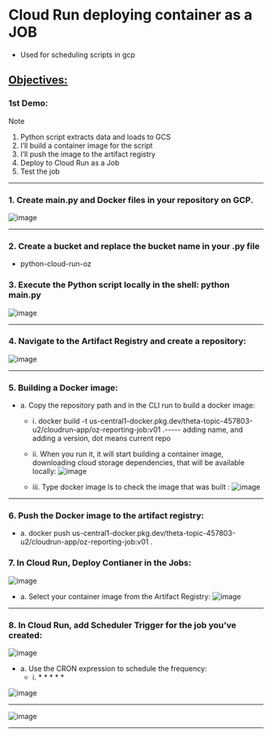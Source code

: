 # Cloud Run deploying container as a JOB
-	Used for scheduling scripts in gcp 

 ##  <ins>Objectives: </ins>
### **1st Demo:**

> [!NOTE]
> 1.	Python script extracts data and loads to GCS 
> 2.	I’ll build a container image for the script 
> 3.	I’ll push the image to the artifact registry 
> 4.	Deploy to Cloud Run as a Job 
> 5.	Test the job


---

### 1.	Create main.py and Docker files in your repository on GCP. 
 ![image](https://github.com/user-attachments/assets/2d160ee7-67d2-4c59-8999-a3318dbef92d)

---

### 2.	Create a bucket and replace the bucket name in your .py file
- python-cloud-run-oz
### 3.	Execute the Python script locally in the shell: python main.py
 ![image](https://github.com/user-attachments/assets/4488cd1a-1e0a-475c-a3e7-06d0dfc2d894)

---

### 4.	Navigate to the Artifact Registry and create a repository: 

 ![image](https://github.com/user-attachments/assets/984295d9-9d05-428c-8757-6a765503bf8a)

---

### 5.	Building a Docker image: 
  - a.	Copy the repository path and in the CLI run to build a docker image: 
    - i. 	docker build -t us-central1-docker.pkg.dev/theta-topic-457803-u2/cloudrun-app/oz-reporting-job:v01 .----- adding name, and adding a version, dot means current repo
    - ii.	When you run it, it will start building a container image, downloading cloud storage dependencies, that will be available locally: 
 ![image](https://github.com/user-attachments/assets/d83c8155-0a19-41db-9c1f-3ad6e9a3da76)

    - iii.	Type docker image ls to check the image that was built : 
 ![image](https://github.com/user-attachments/assets/0732b95f-c3a2-4d16-810a-ed927d308ced)

---

### 6.	Push the Docker image to the artifact registry: 
- a.	docker push us-central1-docker.pkg.dev/theta-topic-457803-u2/cloudrun-app/oz-reporting-job:v01 .
### 7.	In Cloud Run, Deploy Contianer in the Jobs: 
 ![image](https://github.com/user-attachments/assets/bf7f85fa-7ac6-4278-8abb-82f677d95d85)

- a.	Select your container image from the Artifact Registry: 
![image](https://github.com/user-attachments/assets/c371c8cd-ce13-4961-84db-b4383472d882)

---

### 8.	In Cloud Run, add Scheduler Trigger for the job you’ve created: 
 ![image](https://github.com/user-attachments/assets/65051496-5c14-4524-ae5d-64773fb82af5)

- a.	Use the CRON expression to schedule the frequency:
   -   i.	* * * * *
     
![image](https://github.com/user-attachments/assets/c070f900-44aa-4bac-8400-729cdbd97043)

---

![image](https://github.com/user-attachments/assets/f8c4b183-908e-4ef2-8838-46cf7fd9033f)

---

